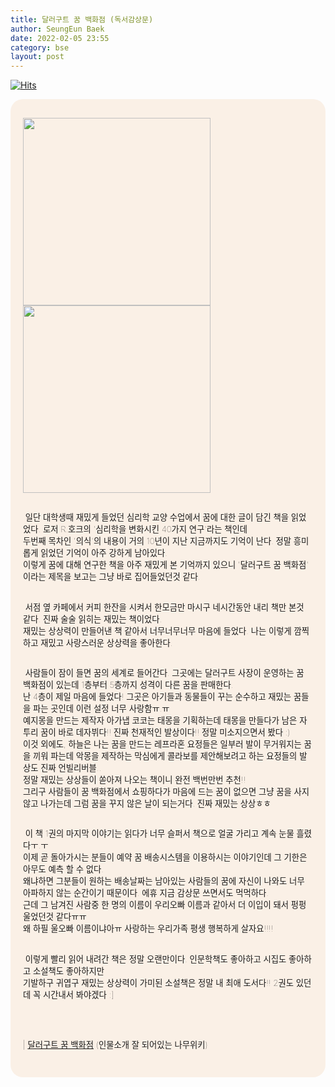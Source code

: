 ```yaml
---
title: 달러구트 꿈 백화점 (독서감상문)
author: SeungEun Baek
date: 2022-02-05 23:55
category: bse
layout: post
---
```

[![Hits](https://hits.seeyoufarm.com/api/count/incr/badge.svg?url=https%3A%2F%2Fdev-seungeun.github.io%2F2book%2Fdollargut_dream_store%2F&count_bg=%23FEC8E6&title_bg=%23B2ADAD&icon=&icon_color=%23515050&title=hits&edge_flat=false)](https://hits.seeyoufarm.com)
 
<meta name="viewport" content="width=device-width,initial-scale=1">

<div style="border-radius: 20px 20px 20px 20px; padding: 30px 20px; font-size: 10pt; font-weight: lighter; background-color: linen;">
  <img height="300px" src="https://user-images.githubusercontent.com/80504390/152648502-8b6ef48b-a917-41cb-9398-7319b3ddd3e6.png">  
  <img height="300px" src="https://user-images.githubusercontent.com/80504390/152668370-ba31aa8a-614a-4f3d-b939-98a759477cdc.png"> 
  <br><br> 

  &nbsp;일단 대학생때 재밌게 들었던 심리학 교양 수업에서 꿈에 대한 글이 담긴 책을 읽었었다. 로저 R.호크의 '심리학을 변화시킨 40가지 연구'라는 책인데<br>
  두번째 목차인 '의식'의 내용이 거의 10년이 지난 지금까지도 기억이 난다. 정말 흥미롭게 읽었던 기억이 아주 강하게 남아있다.<br>
  이렇게 꿈에 대해 연구한 책을 아주 재밌게 본 기억까지 있으니 '달러구트 꿈 백화점' 이라는 제목을 보고는 그냥 바로 집어들었던것 같다.<br><br>

  &nbsp;서점 옆 카페에서 커피 한잔을 시켜서 한모금만 마시구 네시간동안 내리 책만 본것 같다. 진짜 술술 읽히는 재밌는 책이었다.<br>
  재밌는 상상력이 만들어낸 책 같아서 너무너무너무 마음에 들었다. 나는 이렇게 깜찍하고 재밌고 사랑스러운 상상력을 좋아한다.<br><br>

  &nbsp;사람들이 잠이 들면 꿈의 세계로 들어간다. 그곳에는 달러구트 사장이 운영하는 꿈 백화점이 있는데 1층부터 5층까지 성격이 다른 꿈을 판매한다.<br>
  난 4층이 제일 마음에 들었다! 그곳은 아기들과 동물들이 꾸는 순수하고 재밌는 꿈들을 파는 곳인데 이런 설정 너무 사랑함ㅠ.ㅠ<br>
  예지몽을 만드는 제작자 아가냅 코코는 태몽을 기획하는데 태몽을 만들다가 남은 자투리 꿈이 바로 데자뷔다!! 진짜 천재적인 발상이다!! 정말 미소지으면서 봤다 :) <br>
  이것 외에도, 하늘은 나는 꿈을 만드는 레프라혼 요정들은 일부러 발이 무거워지는 꿈을 끼워 파는데 악몽을 제작하는 막심에게 콜라보를 제안해보려고 하는 요정들의 발상도 진짜 언빌리버블..<br>
  정말 재밌는 상상들이 쏟아져 나오는 책이니 완전 백번만번 추천!!<br>
  그리구 사람들이 꿈 백화점에서 쇼핑하다가 마음에 드는 꿈이 없으면 그냥 꿈을 사지 않고 나가는데 그럼 꿈을 꾸지 않은 날이 되는거다. 진짜 재밌는 상상ㅎㅎ<br><br>

  &nbsp;이 책 1권의 마지막 이야기는 읽다가 너무 슬퍼서 책으로 얼굴 가리고 계속 눈물 흘렸다ㅜ.ㅜ<br>
  이제 곧 돌아가시는 분들이 예약 꿈 배송시스템을 이용하시는 이야기인데 그 기한은 아무도 예측 할 수 없다.<br>
  왜냐하면 그분들이 원하는 배송날짜는 남아있는 사람들의 꿈에 자신이 나와도 너무 아파하지 않는 순간이기 때문이다. 에휴 지금 감상문 쓰면서도 먹먹하다.<br>
  근데 그 남겨진 사람중 한 명의 이름이 우리오빠 이름과 같아서 더 이입이 돼서 펑펑울었던것 같다ㅠㅠ<br>
  왜 하필 울오빠 이름이냐아ㅠ 사랑하는 우리가족 평생 행복하게 살자요!!!!<br><br>

  &nbsp;이렇게 빨리 읽어 내려간 책은 정말 오랜만이다. 인문학책도 좋아하고 시집도 좋아하고 소설책도 좋아하지만<br>
  기발하구 귀엽구 재밌는 상상력이 가미된 소설책은 정말 내 최애 도서다!! 2권도 있던데 꼭 시간내서 봐야겠다 :]
  
  <br><br><br>
  | <a href="https://namu.wiki/w/%EB%8B%AC%EB%9F%AC%EA%B5%AC%ED%8A%B8%20%EA%BF%88%20%EB%B0%B1%ED%99%94%EC%A0%90" target="_blank">달러구트 꿈 백화점</a> (인물소개 잘 되어있는 나무위키)
  
</div>
